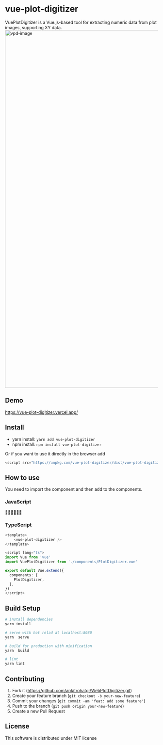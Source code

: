 # vue-plot-digitizer

VuePlotDigitizer is a Vue.js-based tool for extracting numeric data from plot images, supporting XY data.
<img width="1180" alt="vpd-image" src="https://user-images.githubusercontent.com/30012556/136004973-33c3bf15-51ae-40f8-a598-c39209886988.png">

## Demo
https://vue-plot-digitizer.vercel.app/

## Install

- yarn install: `yarn add vue-plot-digitizer`
- npm install: `npm install vue-plot-digitizer`

Or if you want to use it directly in the browser add
``` js
<script src="https://unpkg.com/vue-plot-digitizer/dist/vue-plot-digitizer.min.js"></script>
```

## How to use
You need to import the component and then add to the components.

### JavaScript

👷‍♂️👷‍♂️👷‍♂️

### TypeScript

``` TypeScript
<template>
    <vue-plot-digitizer />
</template>

<script lang="ts">
import Vue from 'vue'
import VuePlotDigitizer from './components/PlotDigitizer.vue'

export default Vue.extend({
  components: {
    PlotDigitizer,
  },
})
</script>

```

## Build Setup

``` sh
# install dependencies
yarn install

# serve with hot relad at localhost:8080
yarn  serve

# build for production with minification
yarn  build

# lint
yarn lint
```

## Contributing
1. Fork it (https://github.com/ankitrohatgi/WebPlotDigitizer.git)
2. Create your feature branch (`git checkout -b your-new-feature`)
3. Commit your changes (`git commit -am 'feat: add some feature'`)
4. Push to the branch (`git push origin your-new-feature`)
5. Create a new Pull Request

## License
This software is distributed under MIT license
